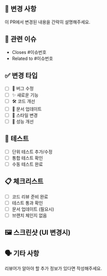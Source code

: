 ## 📝 변경 사항
이 PR에서 변경된 내용을 간략히 설명해주세요.

## 🎯 관련 이슈
- Closes #이슈번호
- Related to #이슈번호

## ✅ 변경 타입
- [ ] 🐛 버그 수정
- [ ] ✨ 새로운 기능
- [ ] 🛠️ 코드 개선
- [ ] 📝 문서 업데이트
- [ ] 🎨 스타일 변경
- [ ] 🚀 성능 개선

## 🧪 테스트
- [ ] 단위 테스트 추가/수정
- [ ] 통합 테스트 확인
- [ ] 수동 테스트 완료

## 📋 체크리스트
- [ ] 코드 리뷰 준비 완료
- [ ] 테스트 통과 확인
- [ ] 문서 업데이트 (필요시)
- [ ] 브랜치 체인지 없음

## 🖼️ 스크린샷 (UI 변경시)
<!-- 변경된 UI가 있다면 스크린샷을 첨부해주세요 -->

## 🗣️ 기타 사항
리뷰어가 알아야 할 추가 정보가 있다면 작성해주세요.